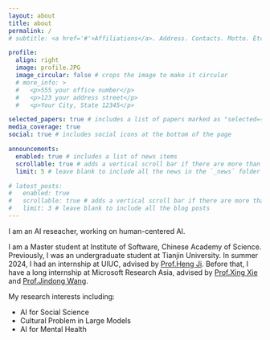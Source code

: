 ```yaml
---
layout: about
title: about
permalink: /
# subtitle: <a href='#'>Affiliations</a>. Address. Contacts. Motto. Etc.

profile:
  align: right
  image: profile.JPG
  image_circular: false # crops the image to make it circular
  # more_info: >
  #   <p>555 your office number</p>
  #   <p>123 your address street</p>
  #   <p>Your City, State 12345</p>

selected_papers: true # includes a list of papers marked as "selected={true}"
media_coverage: true 
social: true # includes social icons at the bottom of the page

announcements:
  enabled: true # includes a list of news items
  scrollable: true # adds a vertical scroll bar if there are more than 3 news items
  limit: 5 # leave blank to include all the news in the `_news` folder

# latest_posts:
#   enabled: true
#   scrollable: true # adds a vertical scroll bar if there are more than 3 new posts items
#   limit: 3 # leave blank to include all the blog posts
---
```


I am an AI reseacher, working on human-centered AI. 

I am a Master student at Institute of Software, Chinese Academy of Science. Previously, I was an undergraduate student at Tianjin University. In summer 2024, I had an internship at UIUC, advised by [Prof.Heng Ji](https://blender.cs.illinois.edu/hengji.html). Before that, I have a long internship at Microsoft Research Asia, advised by [Prof.Xing Xie](https://www.microsoft.com/en-us/research/people/xingx/?from=https://research.microsoft.com/users/xingx&type=exact) and [Prof.Jindong Wang](https://jd92.wang/).


My research interests including:
  - AI for Social Science
  - Cultural Problem in Large Models
  - AI for Mental Health

 




